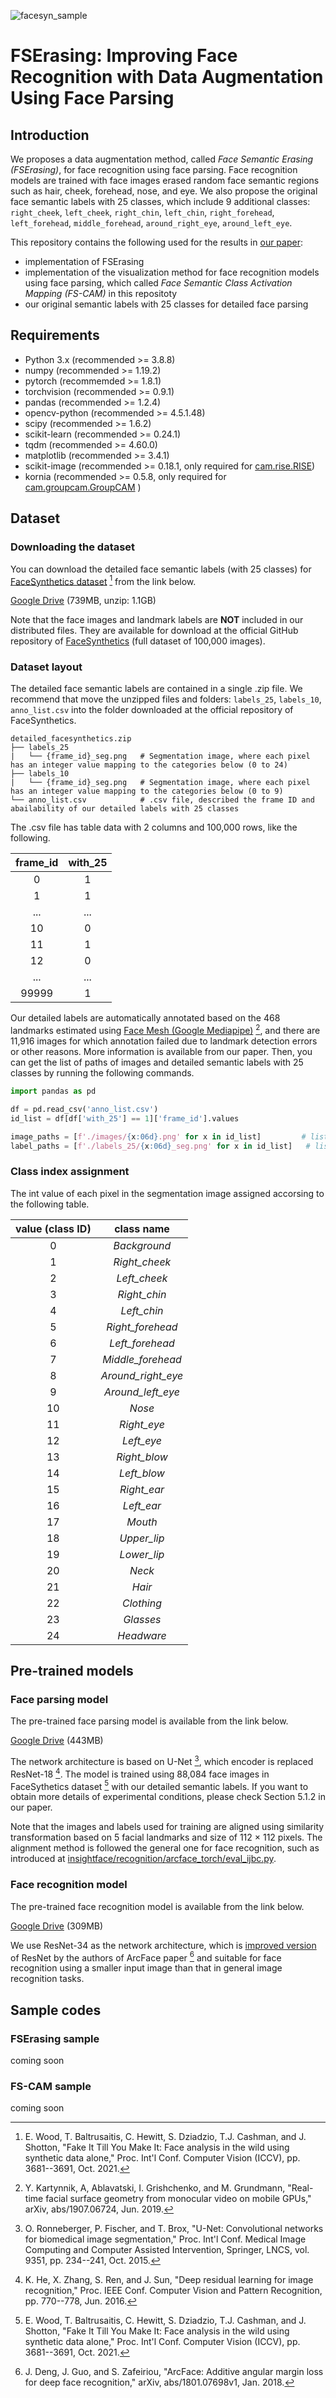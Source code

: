 ![facesyn_sample](docs/detailed_facesyn_sample.png)

# FSErasing: Improving Face Recognition with Data Augmentation Using Face Parsing

## Introduction
We proposes a data augmentation method, called *Face Semantic Erasing (FSErasing)*, for face recognition using face parsing.
Face recognition models are trained with face images erased random face semantic regions such as hair, cheek, forehead, nose, and eye.
We also propose the original face semantic labels with 25 classes, which include 9 additional classes: ``right_cheek``, ``left_cheek``, ``right_chin``, ``left_chin``, ``right_forehead``, ``left_forehead``, ``middle_forehead``, ``around_right_eye``, ``around_left_eye``.

This repository contains the following used for the results in [our paper]():
- implementation of FSErasing
- implementation of the visualization method for face recognition models using face parsing, which called *Face Semantic Class Activation Mapping (FS-CAM)* in this repositoty
- our original semantic labels with 25 classes for detailed face parsing

## Requirements
- Python 3.x (recommended >= 3.8.8)
- numpy (recommended >= 1.19.2)
- pytorch (recommemded >= 1.8.1)
- torchvision (recommended >= 0.9.1)
- pandas (recommended >= 1.2.4)
- opencv-python (recommended >= 4.5.1.48)
- scipy (recommended >= 1.6.2)
- scikit-learn (recommended >= 0.24.1)
- tqdm (recommended >= 4.60.0)
- matplotlib (recommended >= 3.4.1)
- scikit-image (recommended >= 0.18.1, only required for [cam.rise.RISE](https://github.com/gsisaoki/FSErasing/blob/eb78a0658345c2abc54565093c25b522caad6fb5/cam/rise.py#L8))
- kornia (recommended >= 0.5.8, only required for [cam.groupcam.GroupCAM](https://github.com/gsisaoki/FSErasing/blob/eb78a0658345c2abc54565093c25b522caad6fb5/cam/groupcam.py#L8)
)


## Dataset
### Downloading the dataset
You can download the detailed face semantic labels (with 25 classes) for [FaceSynthetics dataset](https://github.com/microsoft/FaceSynthetics) [^1] from the link below.

[Google Drive](https://drive.google.com/file/d/1yHHaDRHq9wCpf1vsXhXJHU2SEc97kuNF/view?usp=share_link) (739MB, unzip: 1.1GB)


Note that the face images and landmark labels are **NOT** included in our distributed files.
They are available for download at the official GitHub repository of [FaceSynthetics](https://github.com/microsoft/FaceSynthetics) (full dataset of 100,000 images).

### Dataset layout
The detailed face semantic labels are contained in a single .zip file.
We recommend that move the unzipped files and folders: ``labels_25``, ``labels_10``, ``anno_list.csv`` into the folder downloaded at the official repository of FaceSynthetics.

```
detailed_facesynthetics.zip
├── labels_25
|   └── {frame_id}_seg.png   # Segmentation image, where each pixel has an integer value mapping to the categories below (0 to 24)
├── labels_10
|   └── {frame_id}_seg.png   # Segmentation image, where each pixel has an integer value mapping to the categories below (0 to 9)
└── anno_list.csv            # .csv file, described the frame ID and abailability of our detailed labels with 25 classes
```

The .csv file has table data with 2 columns and 100,000 rows, like the following. 

| frame_id | with_25 |
| :---: | :---: |
| 0 | 1 |
| 1 | 1 |
| ... | ... |
| 10 | 0 |
| 11 | 1 |
| 12 | 0 |
| ... | ... |
| 99999 | 1 |

Our detailed labels are automatically annotated based on the 468 landmarks estimated using [Face Mesh (Google Mediapipe)](https://google.github.io/mediapipe/solutions/face_mesh.html) [^2], and there are 11,916 images for which annotation failed due to landmark detection errors or other reasons.
More information is available from our paper.
Then, you can get the list of paths of images and detailed semantic labels with 25 classes by running the following commands.

```python
import pandas as pd

df = pd.read_csv('anno_list.csv')
id_list = df[df['with_25'] == 1]['frame_id'].values

image_paths = [f'./images/{x:06d}.png' for x in id_list]         # list of paths of 88,084 images
label_paths = [f'./labels_25/{x:06d}_seg.png' for x in id_list]   # list of paths of 88,084 detailed labels with 25 classes
```

### Class index assignment
The int value of each pixel in the segmentation image assigned accorsing to the following table.

| value (class ID) | class name |
| :---: | :---: |
| 0 | *Background* |
| 1 | *Right_cheek* |
| 2 | *Left_cheek* |
| 3 | *Right_chin* |
| 4 | *Left_chin* |
| 5 | *Right_forehead* |
| 6 | *Left_forehead* |
| 7 | *Middle_forehead* |
| 8 | *Around_right_eye* |
| 9 | *Around_left_eye* |
| 10 | *Nose* |
| 11 | *Right_eye* |
| 12 | *Left_eye* |
| 13 | *Right_blow* |
| 14 | *Left_blow* |
| 15 | *Right_ear* |
| 16 | *Left_ear* |
| 17 | *Mouth* |
| 18 | *Upper_lip* |
| 19 | *Lower_lip* |
| 20 | *Neck* |
| 21 | *Hair* |
| 22 | *Clothing* |
| 23 | *Glasses* |
| 24 | *Headware* |


## Pre-trained models
### Face parsing model
The pre-trained face parsing model is available from the link below.

[Google Drive](https://drive.google.com/file/d/12POo4ZgcuQlPOS9Cjd5O7GIxbSW36jV7/view?usp=share_link) (443MB)


The network architecture is based on U-Net [^3], which encoder is replaced ResNet-18 [^4].
The model is trained using 88,084 face images in FaceSythetics dataset [^1] with our detailed semantic labels.
If you want to obtain more details of experimental conditions, please check Section 5.1.2 in our paper.

Note that the images and labels used for training are aligned using similarity transformation based on 5 facial landmarks and size of 112 × 112 pixels.
The alignment method is followed the general one for face recognition, such as introduced at [insightface/recognition/arcface_torch/eval_ijbc.py](https://github.com/deepinsight/insightface/blob/607b026481dbf7d7191b638078e4f0c4c968b744/recognition/arcface_torch/eval_ijbc.py).


### Face recognition model
The pre-trained face recognition model is available from the link below.

[Google Drive](https://drive.google.com/file/d/1k4kL7XMk3TNOABx4G_o2gpPdtuPjdZ0y/view?usp=share_link) (309MB)


We use ResNet-34 as the network architecture, which is [improved version](https://github.com/deepinsight/insightface/blob/607b026481dbf7d7191b638078e4f0c4c968b744/recognition/arcface_torch/backbones/iresnet.py) of ResNet by the authors of ArcFace paper [^5] and suitable for face recognition using a smaller input image than that in general image recognition tasks.


## Sample codes
### FSErasing sample
coming soon

### FS-CAM sample
coming soon


[^1]: E. Wood, T. Baltrusaitis, C. Hewitt, S. Dziadzio, T.J. Cashman, and J. Shotton, "Fake It Till You Make It: Face analysis in the wild using synthetic data alone," Proc. Int'l Conf. Computer Vision (ICCV), pp. 3681--3691, Oct. 2021.

[^2]: Y. Kartynnik, A, Ablavatski, I. Grishchenko, and M. Grundmann, "Real-time facial surface geometry from monocular video on mobile GPUs," arXiv, abs/1907.06724, Jun. 2019.

[^3]: O. Ronneberger, P. Fischer, and T. Brox, "U-Net: Convolutional networks for biomedical image segmentation," Proc. Int'l Conf. Medical Image Computing and Computer Assisted Intervention, Springer, LNCS, vol. 9351, pp. 234--241, Oct. 2015.

[^4]: K. He, X. Zhang, S. Ren, and J. Sun, "Deep residual learning for image recognition," Proc. IEEE Conf. Computer Vision and Pattern Recognition, pp. 770--778, Jun. 2016.

[^5]: J. Deng, J. Guo, and S. Zafeiriou, "ArcFace: Additive angular margin loss for deep face recognition," arXiv, abs/1801.07698v1, Jan. 2018.
